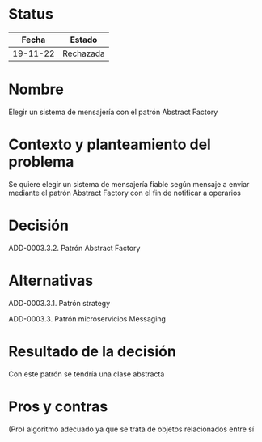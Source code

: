 # Status

| Fecha | Estado |
| --- | --- |
| 19-11-22 | Rechazada |

# Nombre

Elegir un sistema de mensajería con el patrón Abstract Factory

# Contexto y planteamiento del problema

Se quiere elegir un sistema de mensajería fiable según mensaje a enviar mediante el patrón Abstract Factory con el fin de notificar a operarios

# Decisión

ADD-0003.3.2. Patrón Abstract Factory

# Alternativas

ADD-0003.3.1. Patrón strategy

ADD-0003.3. Patrón microservicios Messaging

# Resultado de la decisión

Con este patrón se tendría una clase abstracta 

# Pros y contras

(Pro) algoritmo adecuado ya que se trata de objetos relacionados entre sí
